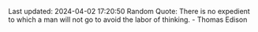 Last updated: 2024-04-02 17:20:50
Random Quote: There is no expedient to which a man will not go to avoid the labor of thinking. - Thomas Edison